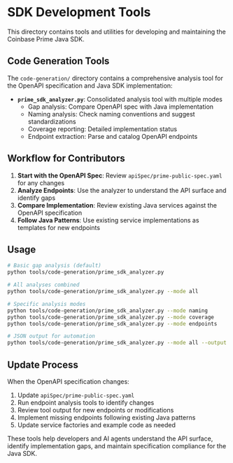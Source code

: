 # SDK Development Tools

This directory contains tools and utilities for developing and maintaining the Coinbase Prime Java SDK.

## Code Generation Tools

The `code-generation/` directory contains a comprehensive analysis tool for the OpenAPI specification and Java SDK implementation:

- **`prime_sdk_analyzer.py`**: Consolidated analysis tool with multiple modes
  - Gap analysis: Compare OpenAPI spec with Java implementation
  - Naming analysis: Check naming conventions and suggest standardizations  
  - Coverage reporting: Detailed implementation status
  - Endpoint extraction: Parse and catalog OpenAPI endpoints

## Workflow for Contributors

1. **Start with the OpenAPI Spec**: Review `apiSpec/prime-public-spec.yaml` for any changes
2. **Analyze Endpoints**: Use the analyzer to understand the API surface and identify gaps
3. **Compare Implementation**: Review existing Java services against the OpenAPI specification
4. **Follow Java Patterns**: Use existing service implementations as templates for new endpoints

## Usage

```bash
# Basic gap analysis (default)
python tools/code-generation/prime_sdk_analyzer.py

# All analyses combined
python tools/code-generation/prime_sdk_analyzer.py --mode all

# Specific analysis modes
python tools/code-generation/prime_sdk_analyzer.py --mode naming
python tools/code-generation/prime_sdk_analyzer.py --mode coverage
python tools/code-generation/prime_sdk_analyzer.py --mode endpoints

# JSON output for automation
python tools/code-generation/prime_sdk_analyzer.py --mode all --output json
```

## Update Process

When the OpenAPI specification changes:

1. Update `apiSpec/prime-public-spec.yaml`
2. Run endpoint analysis tools to identify changes
3. Review tool output for new endpoints or modifications
4. Implement missing endpoints following existing Java patterns
5. Update service factories and example code as needed

These tools help developers and AI agents understand the API surface, identify implementation gaps, and maintain specification compliance for the Java SDK.